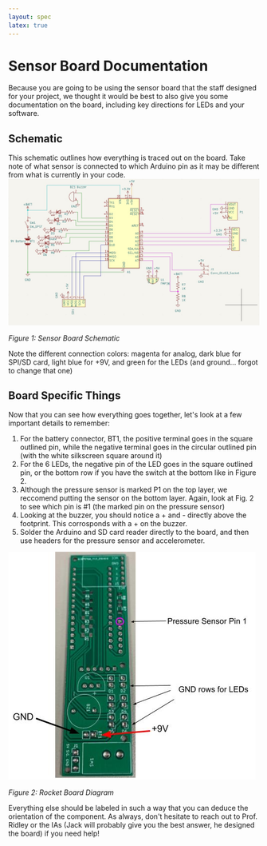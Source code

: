 ```yaml
---
layout: spec
latex: true
---
```


# Sensor Board Documentation

Because you are going to be using the sensor board that the staff designed for your project, we thought it would be best to also give you some documentation on the board, including key directions for LEDs and your software. 

## Schematic

This schematic outlines how everything is traced out on the board. Take note of what sensor is connected to which Arduino pin as it may be different from what is currently in your code. 
![Rocket Board Schematic](/media/rocketBoardSch.jpg)

_Figure 1: Sensor Board Schematic_

Note the different connection colors: magenta for analog, dark blue for SPI/SD card, light blue for +9V, and green for the LEDs (and ground... forgot to change that one)

## Board Specific Things

Now that you can see how everything goes together, let's look at a few important details to remember:

1. For the battery connector, BT1, the positive terminal goes in the square outlined pin, while the negative terminal goes in the circular outlined pin (with the white silkscreen square around it)
2. For the 6 LEDs, the negative pin of the LED goes in the square outlined pin, or the bottom row if you have the switch at the bottom like in Figure 2.
3. Although the pressure sensor is marked P1 on the top layer, we reccomend putting the sensor on the bottom layer. Again, look at Fig. 2 to see which pin is #1 (the marked pin on the pressure sensor)
4. Looking at the buzzer, you should notice a + and - directly above the footprint. This corrosponds with a + on the buzzer. 
5. Solder the Arduino and SD card reader directly to the board, and then use headers for the pressure sensor and accelerometer.

![Rocket Board Layout](/media/Rocket%20Board%20Markup.jpg)

_Figure 2: Rocket Board Diagram_

Everything else should be labeled in such a way that you can deduce the orientation of the component. As always, don't hesitate to reach out to Prof. Ridley or the IAs (Jack will probably give you the best answer, he designed the board) if you need help!